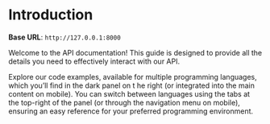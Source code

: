 # Introduction



<aside>
    <strong>Base URL</strong>: <code>http://127.0.0.1:8000</code>
</aside>

Welcome to the API documentation! This guide is designed to provide all the details you need to effectively interact with our API.

<aside>Explore our code examples, available for multiple programming languages, which you’ll find in the dark panel on t
he right (or integrated into the main content on mobile). You can switch between languages using the tabs at the top-right 
of the panel (or through the navigation menu on mobile), ensuring an easy reference for your preferred programming environment.</aside>


